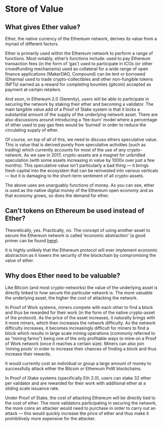 # Store of Value

## What gives Ether value?

Ether, the native currency of the Ethereum network, derives its value from a myriad of different factors.

Ether is primarily used within the Ethereum network to perform a range of functions. Most notably, ether’s functions include: used to pay Ethereum transaction fees \(in the form of ‘gas’\) used to participate in ICOs \(or other crowdfunding mechanisms\) used as collateral for a wide range of open finance applications \(MakerDAO, Compound\) can be lent or borrowed \(Dharma\) used to trade crypto-collectibles and other non-fungible tokens \(NFTs\) earned as a reward for completing bounties \(gitcoin\) accepted as payment at certain retailers.

And soon, in Ethereum 2.0 \(Serenity\), users will be able to participate in securing the network by staking their ether and becoming a validator. The main tangible value add of a Proof of Stake system is that it locks a substantial amount of the supply of the underlying network asset. There are also discussions around introducing a ‘fee-burn’ model where a percentage of ether used to pay gas fees would be ‘burned’ in order to reduce the circulating supply of ether.

Of course, on top of all of this, we need to discuss ethers speculative value. This is value that is derived purely from speculative activities \(such as trading\) which currently accounts for most of the use of any crypto-network. As we saw in 2017, crypto-assets are a magnet for unbridled speculation \(with some assets increasing in value by 1000x over just a few months\). This speculative value isn’t particularly a bad thing — it brings fresh capital into the ecosystem that can be reinvested into various verticals— but it is damaging to the short-term sentiment of all crypto-assets.

The above uses are unarguably functions of money. As you can see, ether is used as the native digital money of the Ethereum open economy and as that economy grows, so does the demand for ether.

## Can’t tokens on Ethereum be used instead of Ether?

Theoretically, yes. Practically, no. The concept of using another asset to secure the Ethereum network is called ‘economic abstraction’ \(a good primer can be found [here](../../questions-about-ethereum/is-ether-needed-for-transaction-fees.md)\).

It is highly unlikely that the Ethereum protocol will ever implement economic abstraction as it lowers the security of the blockchain by compromising the value of ether.

## Why does Ether need to be valuable?

Like Bitcoin \(and most crypto-networks\) the value of the underlying asset is directly linked to how secure the particular network is. The more valuable the underlying asset, the higher the cost of attacking the network.

In Proof of Work systems, miners compete with each other to find a block and thus be rewarded for their work \(in the form of the native crypto-asset of the protocol\). As the price of the asset increases, it naturally brings with it more miners, which then increases the network difficulty. As the network difficulty increases, it becomes increasingly difficult for miners to find a block which results in large scale mining operations \(commonly referred to as “mining farms”\) being one of the only profitable ways to mine on a Proof of Work network \(once it reaches a certain size\). Miners can also join ‘mining pools’ in order to increase their chances of finding a block and thus increase their rewards.

It would currently cost an individual or group a large amount of money to successfully attack either the Bitcoin or Ethereum PoW blockchains.

In Proof of Stake systems \(specifically Eth 2.0\), users can stake 32 ether per validator and are rewarded for their work with additional ether at a sliding scale issuance rate.

Under Proof of Stake, the cost of attacking Ethereum will be directly tied to the cost of ether. The more validators participating in securing the network, the more coins an attacker would need to purchase in order to carry out an attack — this would quickly increase the price of ether and thus make it prohibitively more expensive for the attacker.

